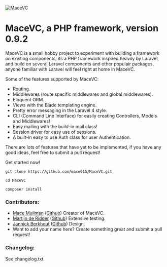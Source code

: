 ![MaceVC](http://www.macemuilman.nl/MaceVC.png)

# MaceVC, a PHP framework, version 0.9.2

MaceVC is a small hobby project to experiment with building a framework on existing components, its a PHP framework inspired heavily by Laravel, and build on several Laravel components and other populair packages, anyone familiar with Laravel will feel right at home in MaceVC.

Some of the features supported by MaceVC:

 * Routing.
 * Middlewares (route specific middlewares and global middlewares).
 * Eloquent ORM.
 * Views with the Blade templating engine.
 * Pretty error messaging in the Laravel 4 style.
 * CLI (Command Line Interface) for easily creating Controllers, Models and Middlewares!
 * Easy mailing with the build-in mail class!
 * Session driver for easy use of sessions.
 * A built-in easy to use Auth class for user Authentication.

There are lots of features that have yet to be implemented, if you have any good ideas, feel free to submit a pull request!

Get started now!

```
git clone https://github.com/mace015/MaceVC.git

cd MaceVC

composer install
```

### Contributors:

 * [Mace Muilman](http://macemuilman.nl) ([Github](https://github.com/mace015)) Creator of MaceVC.
 * [Martijn de Ridder](http://moodles.nl) ([Github](https://github.com/moodlesmedia)) Extensive testing.
 * [Jannick Berkhout](http://moodles.nl) ([Github](https://github.com/JannickMoodles/JValidate)) Design.
 * Want to add your name here? Create something great and submit a pull request!

### Changelog:

See changelog.txt
